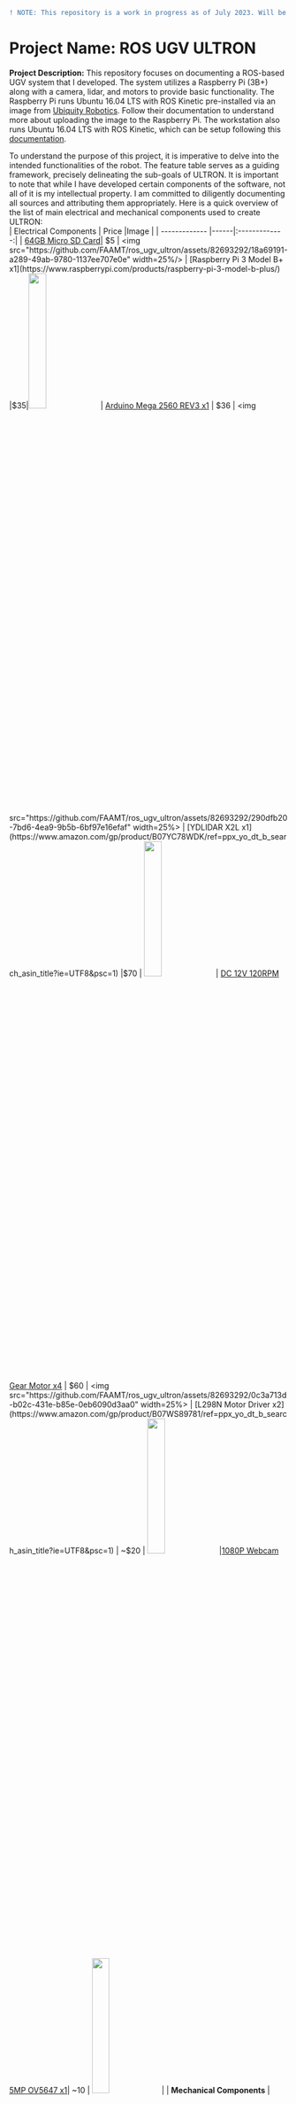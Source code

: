 ```diff
! NOTE: This repository is a work in progress as of July 2023. Will be doing my best to document this project for others with similar interests.
```
# Project Name: ROS UGV ULTRON
**Project Description:** This repository focuses on documenting a ROS-based UGV system that I developed. The system utilizes a Raspberry Pi (3B+) along with a camera, lidar, and motors to provide basic functionality. The Raspberry Pi runs Ubuntu 16.04 LTS with ROS Kinetic pre-installed via an image from [Ubiquity Robotics](https://learn.ubiquityrobotics.com/kinetic_pi_image_downloads). Follow their documentation to understand more about uploading the image to the Raspberry Pi. The workstation also runs Ubuntu 16.04 LTS with ROS Kinetic, which can be setup following this [documentation](https://learn.ubiquityrobotics.com/noetic_quick_start_workstation). 

To understand the purpose of this project, it is imperative to delve into the intended functionalities of the robot. The feature table serves as a guiding framework, precisely delineating the sub-goals of ULTRON. It is important to note that while I have developed certain components of the software, not all of it is my intellectual property. I am committed to diligently documenting all sources and attributing them appropriately. Here is a quick overview of the list of main electrical and mechanical components used to create ULTRON: </br>
| Electrical Components     | Price |Image           |
| ------------- |------|:-------------:|
| [64GB Micro SD Card]()| $5 | <img src="https://github.com/FAAMT/ros_ugv_ultron/assets/82693292/18a69191-a289-49ab-9780-1137ee707e0e" width=25%/>
| [Raspberry Pi 3 Model B+ x1](https://www.raspberrypi.com/products/raspberry-pi-3-model-b-plus/) |$35|<img src="https://github.com/FAAMT/ros_ugv_ultron/assets/82693292/54c797bd-4644-40fe-b0b6-983cc0bacbdb" width=25%>
| [Arduino Mega 2560 REV3  x1](https://www.amazon.com/gp/product/B0046AMGW0/ref=ppx_yo_dt_b_search_asin_title?ie=UTF8&psc=1) | $36 | <img src="https://github.com/FAAMT/ros_ugv_ultron/assets/82693292/290dfb20-7bd6-4ea9-9b5b-6bf97e16efaf" width=25%>
| [YDLIDAR X2L x1](https://www.amazon.com/gp/product/B07YC78WDK/ref=ppx_yo_dt_b_search_asin_title?ie=UTF8&psc=1) |$70 | <img src="https://github.com/FAAMT/ros_ugv_ultron/assets/82693292/096fa4ea-df55-4667-9f46-0b46fdb4e574" width=25%>
| [DC 12V 120RPM Gear Motor x4](https://www.amazon.com/gp/product/B071KFSVRN/ref=ppx_yo_dt_b_search_asin_title?ie=UTF8&psc=1) | $60 | <img src="https://github.com/FAAMT/ros_ugv_ultron/assets/82693292/0c3a713d-b02c-431e-b85e-0eb6090d3aa0" width=25%>
| [L298N Motor Driver x2](https://www.amazon.com/gp/product/B07WS89781/ref=ppx_yo_dt_b_search_asin_title?ie=UTF8&psc=1) | ~$20 | <img src="https://github.com/FAAMT/ros_ugv_ultron/assets/82693292/6d21cf40-6c90-4595-bdda-d5919f308940" width=25%>
|[1080P Webcam 5MP OV5647 x1](https://www.amazon.com/gp/product/B08QFM8TVV/ref=ppx_yo_dt_b_search_asin_title?ie=UTF8&psc=1)| ~10 | <img src="https://github.com/FAAMT/ros_ugv_ultron/assets/82693292/7a1a6268-225c-4ecb-9c84-34ef224eeff5" width=25%>|
| **Mechanical Components**  | **Price** |  **Image** |
| [Mecanum Wheels x4]() | ~$20 | <img src="https://github.com/FAAMT/ros_ugv_ultron/assets/82693292/1544e2d9-484b-48b8-bd34-0712085d7da8" width=25%>
| **Total Cost:** | $256 |  Note: some prices are based on wholesale price |



<br/>
For now, here is "ULTRON" fully assembled: <br />
<p align="center">
<img src="https://user-images.githubusercontent.com/82693292/152650523-951588f2-b355-4d95-97e6-f46a93989f0d.JPG" width=50% height=50%> 
<img src="https://user-images.githubusercontent.com/82693292/152650528-b944068a-f1f8-441b-9edc-d8c1374e347c.JPG" width=50% height=50%> 
</p>
<br />

Here is the Fusion360 version of him: <br />
<p align="center">
<img src="https://user-images.githubusercontent.com/82693292/152650484-7af85e27-28d4-4897-bc61-e807d644a575.png" width=50% height=50%>
</p>
<br />


| Feature | Description| Package(s) | Status |
| --------|------------|---------|--------|
| Teleoperation | Workstation has control over the robot remotely. | [exmachina](https://github.com/FAAMT/ros_ugv_ultron/tree/dev_branch_0/mypc_ws/src/exmachina) (dev) & [rosserial](https://github.com/ros-drivers/rosserial) (git)  | :white_check_mark: |
| Vision | Workstation has the ability to see visual feedback from the robot remotely.| [raspicam_node](https://github.com/UbiquityRobotics/raspicam_node) (git) (git) & [rqt_image_view](https://github.com/ros-visualization/rqt_image_view) (git) |  :white_check_mark: |
| LiDar | Workstation has the ability to detect a surface with a laser and measure the time for the reflected light to return to the receiver. | [ydlidar](https://www.ydlidar.com/service_support/download.html) (web) | :white_check_mark: |
| Map Making | Workstations can use the robot to build a map and localize at the same time. | [hector_slam](https://github.com/UbiquityRobotics/raspicam_node) (git)|  :white_check_mark: |
| Person Detection | Workstation can observe the robot detecting the "location of the person" as an object and marking the area in which the person is located. | [opencv](https://github.com/tizianofiorenzani/ros_tutorials/tree/master/opencv) (git) & [rqt_image_view](https://github.com/ros-visualization/rqt_image_view) (git) | :soon: |
| Path Planning | Workstation provides a destination, and the robot finds the shortest and most obstacle-free path from the start to goal state. | [N/A]() |  :soon: |


It is important to note that while I have developed certain components of the software, not all of it is my intellectual property. I am committed to diligently documenting all sources and attributing them appropriately. Here is a quick overview of the list of main electrical and mechanical components used to create ULTRON: </br>
| Electrical Components     | Price |Image           |
| ------------- |------|:-------------:|
| [64GB Micro SD Card]()| $5 | <img src="https://github.com/FAAMT/ros_ugv_ultron/assets/82693292/18a69191-a289-49ab-9780-1137ee707e0e" width=25%/>
| [Raspberry Pi 3 Model B+ x1](https://www.raspberrypi.com/products/raspberry-pi-3-model-b-plus/) |$35|<img src="https://github.com/FAAMT/ros_ugv_ultron/assets/82693292/54c797bd-4644-40fe-b0b6-983cc0bacbdb" width=25%>
| [Arduino Mega 2560 REV3  x1](https://www.amazon.com/gp/product/B0046AMGW0/ref=ppx_yo_dt_b_search_asin_title?ie=UTF8&psc=1) | $36 | <img src="https://github.com/FAAMT/ros_ugv_ultron/assets/82693292/290dfb20-7bd6-4ea9-9b5b-6bf97e16efaf" width=25%>
| [YDLIDAR X2L x1](https://www.amazon.com/gp/product/B07YC78WDK/ref=ppx_yo_dt_b_search_asin_title?ie=UTF8&psc=1) |$70 | <img src="https://github.com/FAAMT/ros_ugv_ultron/assets/82693292/096fa4ea-df55-4667-9f46-0b46fdb4e574" width=25%>
| [DC 12V 120RPM Gear Motor x4](https://www.amazon.com/gp/product/B071KFSVRN/ref=ppx_yo_dt_b_search_asin_title?ie=UTF8&psc=1) | $60 | <img src="https://github.com/FAAMT/ros_ugv_ultron/assets/82693292/0c3a713d-b02c-431e-b85e-0eb6090d3aa0" width=25%>
| [L298N Motor Driver x2](https://www.amazon.com/gp/product/B07WS89781/ref=ppx_yo_dt_b_search_asin_title?ie=UTF8&psc=1) | ~$20 | <img src="https://github.com/FAAMT/ros_ugv_ultron/assets/82693292/6d21cf40-6c90-4595-bdda-d5919f308940" width=25%>
|[1080P Webcam 5MP OV5647 x1](https://www.amazon.com/gp/product/B08QFM8TVV/ref=ppx_yo_dt_b_search_asin_title?ie=UTF8&psc=1)| ~10 | <img src="https://github.com/FAAMT/ros_ugv_ultron/assets/82693292/7a1a6268-225c-4ecb-9c84-34ef224eeff5" width=25%>|
|[12V 2000mAh Battery x1](https://www.amazon.com/gp/product/B09LX94XM7/ref=ppx_yo_dt_b_search_asin_title?ie=UTF8&th=1)| ~$20 | <img src="https://github.com/FAAMT/ros_ugv_ultron/assets/82693292/8e5b8b3a-481c-46e8-9a53-23128829f246" width=25%>|
|[LM2596 Adjustable DC-DC Step Down Buck Power Convert Module 4.0-40V Input to 1.25-37V x1](https://www.amazon.com/gp/product/B00LSEBYHU/ref=ppx_yo_dt_b_search_asin_title?ie=UTF8&psc=1)| $5 |<img src="https://github.com/FAAMT/ros_ugv_ultron/assets/82693292/6065bf5f-b8d9-4c08-96bb-88fa893609e6" width=25%>|
| **Mechanical Components**  | **Price** |  **Image** |
| [Mecanum Wheels x4]() | ~$20 | <img src="https://github.com/FAAMT/ros_ugv_ultron/assets/82693292/1544e2d9-484b-48b8-bd34-0712085d7da8" width=25%>
| **Total Cost:** | $281 |  Note: some prices are based on wholesale price |
<div align="center">
</br>ULTRON's chassis frame was designed using Autodesk Fusion 360; here is a rendered representation.
  </br><img src="https://github.com/FAAMT/ros_ugv_ultron/assets/82693292/c452e5b1-3dc1-4a57-9dc6-c04bfd5d3baf"  width=100%>
</div>

<div align="center">
  &nbsp;&nbsp;&nbsp; DEMO: ULTRON-001
  <br/>** Note: The video is sped up 300% for the sake of brevity. **
  <video src='https://github.com/FAAMT/ros_ugv_ultron/assets/82693292/f8ab93bb-312f-4d7d-95b2-b4253dbb8a0b'> 
  </video>
</div>
<br />
